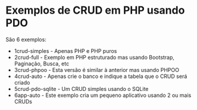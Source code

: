 # Exemplos de CRUD em PHP usando PDO

São 6 exemplos:

- 1crud-simples - Apenas PHP e PHP puros
- 2crud-full - Exemplo em PHP estruturado mas usando Bootstrap, Paginação, Busca, etc
- 3crud-phpoo - Esta versão é similar à anterior mas usando PHPOO
- 4crud-auto - Apenas crie o banco e indique a tabela que o CRUD será criado
- 5crud-pdo-sqlite - Um CRUD simples usando o SQLite
- 6app-auto - Este exemplo cria um pequeno aplicativo usando 2 ou mais CRUDs


